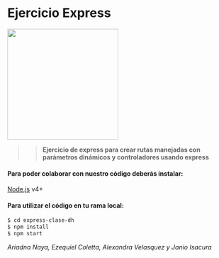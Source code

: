 # Ejercicio Express

<img src="https://www.digitalhouse.com/ar/logo-DH.png" width="250px">


>>**Ejercicio de express para crear rutas manejadas con parámetros dinámicos y controladores usando express**

#### Para poder colaborar con nuestro código deberás instalar:
[Node.js](https://nodejs.org/) v4+

#### Para utilizar el código en tu rama local:
```sh
$ cd express-clase-dh
$ npm install
$ npm start
```

*Ariadna Naya, Ezequiel Coletta, Alexandra Velasquez y Janio Isacura*
